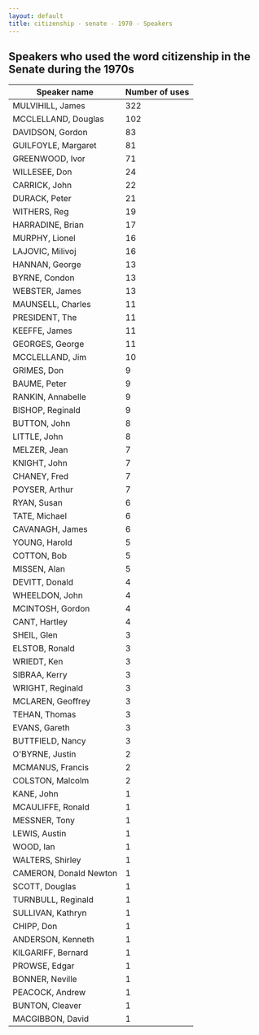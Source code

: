 ```yaml
---
layout: default
title: citizenship - senate - 1970 - Speakers
---
```

## Speakers who used the word **citizenship** in the Senate during the 1970s

| Speaker name | Number of uses |
|--------------|----------------|
|MULVIHILL, James|322|
|MCCLELLAND, Douglas|102|
|DAVIDSON, Gordon|83|
|GUILFOYLE, Margaret|81|
|GREENWOOD, Ivor|71|
|WILLESEE, Don|24|
|CARRICK, John|22|
|DURACK, Peter|21|
|WITHERS, Reg|19|
|HARRADINE, Brian|17|
|MURPHY, Lionel|16|
|LAJOVIC, Milivoj|16|
|HANNAN, George|13|
|BYRNE, Condon|13|
|WEBSTER, James|13|
|MAUNSELL, Charles|11|
|PRESIDENT, The|11|
|KEEFFE, James|11|
|GEORGES, George|11|
|MCCLELLAND, Jim|10|
|GRIMES, Don|9|
|BAUME, Peter|9|
|RANKIN, Annabelle|9|
|BISHOP, Reginald|9|
|BUTTON, John|8|
|LITTLE, John|8|
|MELZER, Jean|7|
|KNIGHT, John|7|
|CHANEY, Fred|7|
|POYSER, Arthur|7|
|RYAN, Susan|6|
|TATE, Michael|6|
|CAVANAGH, James|6|
|YOUNG, Harold|5|
|COTTON, Bob|5|
|MISSEN, Alan|5|
|DEVITT, Donald|4|
|WHEELDON, John|4|
|MCINTOSH, Gordon|4|
|CANT, Hartley|4|
|SHEIL, Glen|3|
|ELSTOB, Ronald|3|
|WRIEDT, Ken|3|
|SIBRAA, Kerry|3|
|WRIGHT, Reginald|3|
|MCLAREN, Geoffrey|3|
|TEHAN, Thomas|3|
|EVANS, Gareth|3|
|BUTTFIELD, Nancy|3|
|O'BYRNE, Justin|2|
|MCMANUS, Francis|2|
|COLSTON, Malcolm|2|
|KANE, John|1|
|MCAULIFFE, Ronald|1|
|MESSNER, Tony|1|
|LEWIS, Austin|1|
|WOOD, Ian|1|
|WALTERS, Shirley|1|
|CAMERON, Donald Newton|1|
|SCOTT, Douglas|1|
|TURNBULL, Reginald|1|
|SULLIVAN, Kathryn|1|
|CHIPP, Don|1|
|ANDERSON, Kenneth|1|
|KILGARIFF, Bernard|1|
|PROWSE, Edgar|1|
|BONNER, Neville|1|
|PEACOCK, Andrew|1|
|BUNTON, Cleaver|1|
|MACGIBBON, David|1|
